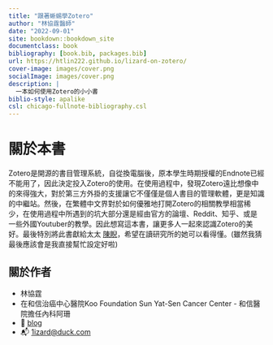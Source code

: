 ```yaml
---
title: "跟著蜥蜴學Zotero"
author: "林協霆醫師"
date: "2022-09-01"
site: bookdown::bookdown_site
documentclass: book
bibliography: [book.bib, packages.bib]
url: https://htlin222.github.io/lizard-on-zotero/
cover-image: images/cover.png
socialImage: images/cover.png
description: |
  一本如何使用Zotero的小小書
biblio-style: apalike
csl: chicago-fullnote-bibliography.csl
---
```


# 關於本書

Zotero是開源的書目管理系統，自從換電腦後，原本學生時期授權的Endnote已經不能用了，因此決定投入Zotero的使用。在使用過程中，發現Zotero遠比想像中的來得強大，對於第三方外掛的支援讓它不僅僅是個人書目的管理軟體，更是知識的中繼站。然後，在繁體中文界對於如何優雅地打開Zotero的相關教學相當稀少，在使用過程中所遇到的坑大部分還是經由官方的論壇、Reddit、知乎、或是一些外國Youtuber的教學。因此想寫這本書，讓更多人一起來認識Zotero的美好。最後特別將此書獻給太太 [陳睨](https://www.facebook.com/caseychen1996)，希望在讀研究所的她可以看得懂。(雖然我猜最後應該會是我直接幫忙設定好啦)

## 關於作者
* 林協霆
* 在和信治癌中心醫院Koo Foundation Sun Yat-Sen Cancer Center - 和信醫院擔任內科阿珊
* 🦎 [blog](https://htlin.site/)
* 📬 1izard@duck.com
